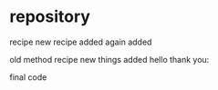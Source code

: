 # repository
recipe
new recipe added
again added



old method recipe 
new things added
hello
thank you:

final code

